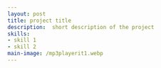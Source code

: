 ```yaml
---
layout: post
title: project title
description:  short description of the project
skills: 
- skill 1
- skill 2
main-image: /mp3playerit1.webp
---
```

